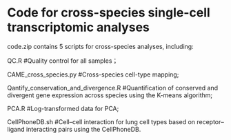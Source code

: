 # Code for cross-species single-cell transcriptomic analyses

code.zip contains 5 scripts for cross-species analyses, including:

QC.R     #Quality control for all samples；

CAME_cross_species.py     #Cross-species cell-type mapping;

Qantify_conservation_and_divergence.R     #Quantification of conserved and divergent gene expression across species using the K-means algorithm;

PCA.R     #Log-transformed data for PCA;

CellPhoneDB.sh     #Cell–cell interaction for lung cell types based on receptor–ligand interacting pairs using the CellPhoneDB.
